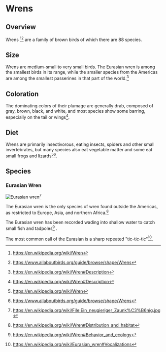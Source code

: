 # Wrens

## Overview
Wrens [^4][^7] are a family of brown birds of which there are 88 species.

## Size
Wrens are medium-small to very small birds. The Eurasian wren is among the smallest birds in its range, while the smaller species from the Americas are among the smallest passerines in that part of the world.[^1]

## Coloration
The dominating colors of their plumage are generally drab, composed of gray, brown, black, and white, and most species show some barring, especially on the tail or wings[^1].

## Diet
Wrens are primarily insectivorous, eating insects, spiders and other small invertebrates, but many species also eat vegetable matter and some eat small frogs and lizards[^4][^7].

## Species
### Eurasian Wren
![Eurasian wren](https://upload.wikimedia.org/wikipedia/commons/thumb/6/6c/Ein_neugieriger_Zaunk%C3%B6nig.jpg/240px-Ein_neugieriger_Zaunk%C3%B6nig.jpg)[^3]

The Eurasian wren is the only species of wren found outside the Americas, as restricted to Europe, Asia, and northern Africa.[^2]

The Eurasian wren has been recorded wading into shallow water to catch small fish and tadpoles[^6] .

The most common call of the Eurasian is a sharp repeated "tic-tic-tic"[^5].

[^4]: https://en.wikipedia.org/wiki/Wren
[^7]: https://www.allaboutbirds.org/guide/browse/shape/Wrens
[^1]: https://en.wikipedia.org/wiki/Wren#Description
[^5]: https://en.wikipedia.org/wiki/Eurasian_wren#Vocalizations
[^2]: https://en.wikipedia.org/wiki/Wren#Distribution_and_habitat
[^6]: https://en.wikipedia.org/wiki/Wren#Behavior_and_ecology
[^3]: https://en.wikipedia.org/wiki/File:Ein_neugieriger_Zaunk%C3%B6nig.jpg
